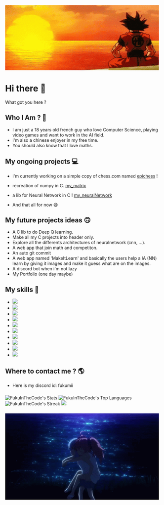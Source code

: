 

<img src="FukuInTheCode-banner-github.gif">

# Hi there 👋

  What got you here ?

## Who I Am ? 🤔
  - I am just a 18 years old french guy who love Computer Science, playing video games and want to work in the AI field. 
  - I'm also a chinese enjoyer in my free time.
  - You should also know that I love maths. 

## My ongoing projects 💻
  - I'm currently working on a simple copy of chess.com named [epichess](https://github.com/FukuInTheCode/epichess) !
  - recreation of numpy in C. [my_matrix](https://github.com/FukuInTheCode/my_matrix)
  - a lib for Neural Network in C ! [my_neuralNetwork](https://github.com/FukuInTheCode/my_neuralNetwork)
  

  - And that all for now 😅

## My future projects ideas 🙃
  - A C lib to do Deep Q learning.
  - Make all my C projects into header only.
  - Explore all the differents architectures of neuralnetwork (cnn, ...).
  - A web app that join math and competiton.
  - An auto git commit
  - A web app named 'MakeItLearn' and basically the users help a IA (NN) learn by giving it images and make it guess what are on the images.
  - A discord bot when i'm not lazy
  - My Portfolio (one day maybe)

## My skills 📘
  -  <img src="https://img.shields.io/badge/Python-3776AB?style=for-the-badge&logo=python&logoColor=white" />
  -  <img src="https://img.shields.io/badge/HTML5-E34F26?style=for-the-badge&logo=html5&logoColor=white" />
  -  <img src="https://img.shields.io/badge/CSS3-1572B6?style=for-the-badge&logo=css3&logoColor=white" />
  -  <img src="https://img.shields.io/badge/JavaScript-323330?style=for-the-badge&logo=javascript&logoColor=F7DF1E" />
  -  <img src="https://img.shields.io/badge/C-00599C?style=for-the-badge&logo=c&logoColor=white" />
  -  <img src="https://img.shields.io/badge/Node.js-339933?style=for-the-badge&logo=nodedotjs&logoColor=white" />
  -  <img src="https://img.shields.io/badge/Vue.js-35495E?style=for-the-badge&logo=vuedotjs&logoColor=4FC08D" />
  -  <img src="https://img.shields.io/badge/Visual_Studio_Code-0078D4?style=for-the-badge&logo=visual%20studio%20code&logoColor=white" />
  -  <img src="https://img.shields.io/badge/sublime_text-%23575757.svg?&style=for-the-badge&logo=sublime-text&logoColor=important" />
  -  <img src="https://img.shields.io/badge/MySQL-00000F?style=for-the-badge&logo=mysql&logoColor=white" />



## Where to contact me ? 🌎
  - Here is my discord id: fukumii

###
![FukuInTheCode's Stats](https://github-readme-stats.vercel.app/api?username=FukuInTheCode&theme=dark&hide_rank=true&show_icons=true&hide_border=true&count_private=true)
![FukuInTheCode's Top Languages](https://github-readme-stats.vercel.app/api/top-langs/?username=FukuInTheCode&theme=dark&show_icons=true&hide_border=true&layout=compact&limit=5)
![FukuInTheCode's Streak](https://github-readme-streak-stats.herokuapp.com/?user=FukuInTheCode&theme=dark&hide_border=true)
![](http://github-profile-summary-cards.vercel.app/api/cards/profile-details?username=FukuInTheCode&theme=dark)



###

<img src="FukuInTheCode-banner-github-end.gif">
